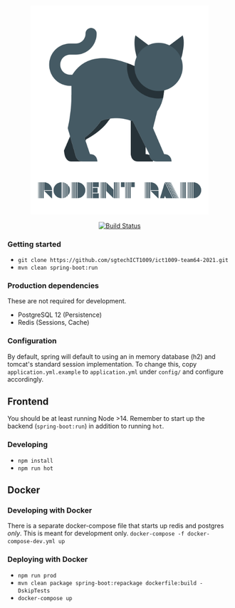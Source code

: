 <p align="center"><img src="/assets/logo.png" width="400"></p>
<p align="center">
<a href="https://github.com/sgtechICT1009/ict1009-team64-2021/actions"><img src="https://github.com/sgtechICT1009/ict1009-team64-2021/workflows/CI/badge.svg?branch=main" alt="Build Status"></a>
</p>

### Getting started

- `git clone https://github.com/sgtechICT1009/ict1009-team64-2021.git`
- `mvn clean spring-boot:run`

### Production dependencies

These are not required for development.

- PostgreSQL 12 (Persistence)
- Redis (Sessions, Cache)

### Configuration

By default, spring will default to using an in memory database (h2) and tomcat's standard session implementation. To
change this, copy `application.yml.example` to `application.yml` under `config/` and configure accordingly.

## Frontend
You should be at least running Node >14. Remember to start up the backend (`spring-boot:run`) in addition to running `hot`.

### Developing
- `npm install`
- `npm run hot`


## Docker

### Developing with Docker

There is a separate docker-compose file that starts up redis and postgres *only*. This is meant for development only.
`docker-compose -f docker-compose-dev.yml up`

### Deploying with Docker
- `npm run prod`
- `mvn clean package spring-boot:repackage dockerfile:build -DskipTests`
- `docker-compose up`
